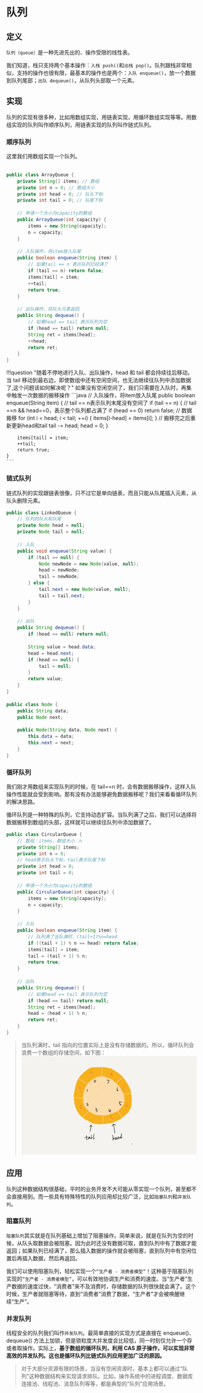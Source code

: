 # 队列

## 定义
`队列（queue）`是一种先进先出的、操作受限的线性表。

我们知道，栈只支持两个基本操作：`入栈 push()`和`出栈 pop()`。队列跟栈非常相似，支持的操作也很有限，最基本的操作也是两个：`入队 enqueue()`，放一个数据到队列尾部；`出队 dequeue()`，从队列头部取一个元素。

## 实现
队列的实现有很多种，比如用数组实现，用链表实现，用循环数组实现等等。用数组实现的队列叫作顺序队列，用链表实现的队列叫作链式队列。

### 顺序队列
这里我们用数组实现一个队列。

```java

public class ArrayQueue {
    private String[] items; // 数组
    private int n = 0; // 数组大小
    private int head = 0; // 队头下标
    private int tail = 0; // 队尾下标

    // 申请一个大小为capacity的数组
    public ArrayQueue(int capacity) {
        items = new String[capacity];
        n = capacity;
    }

    // 入队操作，将item放入队尾
    public boolean enqueue(String item) {
        // 如果tail == n 表示队列已经满了
        if (tail == n) return false;
        items[tail] = item;
        ++tail;
        return true;
    }

    // 出队操作，将队头元素返回
    public String dequeue() {
        // 如果head == tail 表示队列为空
        if (head == tail) return null;
        String ret = items[head];
        ++head;
        return ret;
    }
}

```
!!!question "随着不停地进行入队、出队操作，head 和 tail 都会持续往后移动。当 tail 移动到最右边，即使数组中还有空闲空间，也无法继续往队列中添加数据了,这个问题该如何解决呢？"
    如果没有空闲空间了，我们只需要在入队时，再集中触发一次数据的搬移操作
    ```java
    // 入队操作，将item放入队尾
    public boolean enqueue(String item) {
        // tail == n表示队列末尾没有空间了
        if (tail == n) {
        // tail ==n && head==0，表示整个队列都占满了
        if (head == 0) return false;
        // 数据搬移
        for (int i = head; i < tail; ++i) {
            items[i-head] = items[i];
        }
        // 搬移完之后重新更新head和tail
        tail -= head;
        head = 0;
        }
        
        items[tail] = item;
        ++tail;
        return true;
    }
    ```
    
### 链式队列
链式队列的实现跟链表很像，只不过它是单向链表，而且只能从队尾插入元素，从队头删除元素。

```java
public class LinkedQueue {
    // 队列的队头和队尾
    private Node head = null;
    private Node tail = null;

    // 入队
    public void enqueue(String value) {
        if (tail == null) {
            Node newNode = new Node(value, null);
            head = newNode;
            tail = newNode;
        } else {
            tail.next = new Node(value, null);
            tail = tail.next;
        }
    }

    // 出队
    public String dequeue() {
        if (head == null) return null;

        String value = head.data;
        head = head.next;
        if (head == null) {
            tail = null;
        }
        return value;
    }
}

public class Node {
    public String data;
    public Node next;

    public Node(String data, Node next) {
        this.data = data;
        this.next = next;
    }
}

```

### 循环队列

我们刚才用数组来实现队列的时候，在 tail==n 时，会有数据搬移操作，这样入队操作性能就会受到影响。那有没有办法能够避免数据搬移呢？我们来看看循环队列的解决思路。

循环队列是一种特殊的队列，它支持动态扩容。当队列满了之后，我们可以选择将数据搬移到数组的头部，这样就可以继续往队列中添加数据了。

```java
public class CircularQueue {
    // 数组：items，数组大小：n
    private String[] items;
    private int n = 0;
    // head表示队头下标，tail表示队尾下标
    private int head = 0;
    private int tail = 0;

    // 申请一个大小为capacity的数组
    public CircularQueue(int capacity) {
        items = new String[capacity];
        n = capacity;
    }

    // 入队
    public boolean enqueue(String item) {
        // 队列满了当队满时，(tail+1)%n=head
        if ((tail + 1) % n == head) return false;
        items[tail] = item;
        tail = (tail + 1) % n;
        return true;
    }

    // 出队
    public String dequeue() {
        // 如果head == tail 表示队列为空
        if (head == tail) return null;
        String ret = items[head];
        head = (head + 1) % n;
        return ret;
    }
}

```

> 当队列满时，tail 指向的位置实际上是没有存储数据的。所以，循环队列会浪费一个数组的存储空间，如下图：
![](./assets/3d81a44f8c42b3ceee55605f9aeedcec.webp)


## 应用

队列这种数据结构很基础，平时的业务开发不大可能从零实现一个队列，甚至都不会直接用到。而一些具有特殊特性的队列应用却比较广泛，比如`阻塞队列`和`并发队列`。

### 阻塞队列

`阻塞队列`其实就是在队列基础上增加了阻塞操作。简单来说，就是在队列为空的时候，从队头取数据会被阻塞。因为此时还没有数据可取，直到队列中有了数据才能返回；如果队列已经满了，那么插入数据的操作就会被阻塞，直到队列中有空闲位置后再插入数据，然后再返回。

我们可以使用阻塞队列，轻松实现一个`“生产者 - 消费者模型”`！这种基于阻塞队列实现的`“生产者 - 消费者模型”`，可以有效地协调生产和消费的速度。当“生产者”生产数据的速度过快，“消费者”来不及消费时，存储数据的队列很快就会满了。这个时候，生产者就阻塞等待，直到“消费者”消费了数据，“生产者”才会被唤醒继续“生产”。


### 并发队列

线程安全的队列我们叫作`并发队列`。最简单直接的实现方式是直接在 enqueue()、dequeue() 方法上加锁，但是锁粒度大并发度会比较低，同一时刻仅允许一个存或者取操作。实际上，**基于数组的循环队列，利用 CAS 原子操作，可以实现非常高效的并发队列。这也是循环队列比链式队列应用更加广泛的原因。**

> 对于大部分资源有限的场景，当没有空闲资源时，基本上都可以通过“队列”这种数据结构来实现请求排队。比如，操作系统中的进程调度、数据库连接池、线程池、消息队列等等，都是典型的“队列”应用场景。
